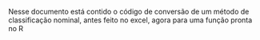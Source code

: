 Nesse documento está contido o código de conversão de um método de classificação nominal, antes feito no excel, agora para uma função pronta no R
